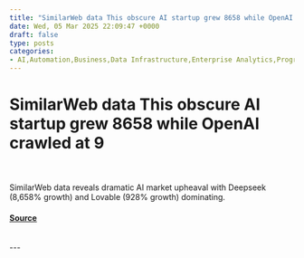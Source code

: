 ```yaml
---
title: "SimilarWeb data This obscure AI startup grew 8658 while OpenAI crawled at 9"
date: Wed, 05 Mar 2025 22:09:47 +0000
draft: false
type: posts
categories: 
- AI,Automation,Business,Data Infrastructure,Enterprise Analytics,Programming & Development,Security,Adobe,Adobe Express,AI code generation,AI developer tools,AI growth,AI tools,AI, ML and Deep Learning,Business Intelligence,canva,category-/Business & Industrial,category-/Science/Computer Science,Chegg,code completion,Conversational AI,Course Hero,Data Management,Data Science,Data Security and Privacy,Deepseek,developer tools,devops,Figma,Fiverr,Freelancer,Global AI Tracker,Hugging Face,Lovable,Microsoft,NLP,Replit,SimilarWeb,tabnine,tech trends,Toptal,Upwork
---
```

# SimilarWeb data This obscure AI startup grew 8658 while OpenAI crawled at 9

<br/>

<br/>
SimilarWeb data reveals dramatic AI market upheaval with Deepseek (8,658% growth) and Lovable (928% growth) dominating.

#### [Source](https://venturebeat.com/ai/similarweb-data-this-obscure-ai-startup-grew-8658-while-openai-crawled-at-9/)

<br/>
---
